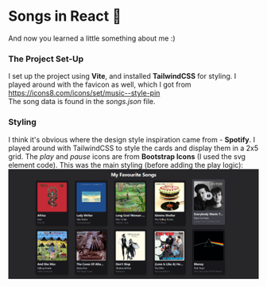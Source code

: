# Songs in React 🎸
And now you learned a little something about me :)
### The Project Set-Up
I set up the project using **Vite**, and installed **TailwindCSS** for styling. I played around with the favicon as well, which I got from https://icons8.com/icons/set/music--style-pin  
The song data is found in the *songs.json* file.

### Styling
I think it's obvious where the design style inspiration came from - **Spotify**. I played around with TailwindCSS to style the cards and display them in a 2x5 grid. The *play* and *pause* icons are from **Bootstrap Icons** (I used the svg element code). This was the main styling (before adding the play logic):
![Screenshot of the project](github_assets/screenshot1.png)
